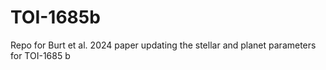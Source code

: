 # TOI-1685b
Repo for Burt et al. 2024 paper updating the stellar and planet parameters for TOI-1685 b
